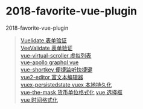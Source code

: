 # 2018-favorite-vue-plugin
2018-favorite-vue-plugin

>[Vuelidate 表单验证](https://monterail.github.io/vuelidate)  
>[VeeValidate 表单验证](https://baianat.github.io/vee-validate/)  
>[vue-virtual-scroller 虚拟列表](https://akryum.github.io/vue-virtual-scroller)  
>[vue-apollo graphql vue](https://akryum.github.io/vue-apollo)  
>[vue-shortkey 便捷监听快捷键](https://github.com/iFgR/vue-shortkey)  
>[vue2-editor 富文本编辑器](https://github.com/davidroyer/vue2-editor)  
>[vuex-persistedstate vuex 本地持久化](https://www.npmjs.com/package/vuex-persistedstate)  
>[vue-the-mask 货币单位格式化](https://vuejs-tips.github.io/vue-the-mask/)
>[vue 选择框](https://vue-multiselect.js.org)  
>[vue 时间格式化](https://github.com/brockpetrie/vue-moment)  
